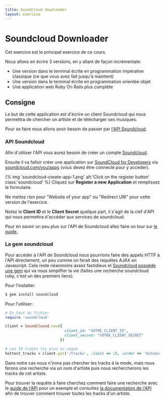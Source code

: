 ```yaml
---
title: Soundcloud downloader
layout: exercise
---
```


# Soundcloud Downloader

Cet exercice est le principal exercice de ce cours.

Nous allons en écrire 3 versions, en y allant de façon incrémentale:

- Une version dans le terminal écrite en programmation impérative classique (ce que vous avez fait jusqu'à maintent)
- Une version dans le terminal écrite en programmation orientée objet
- Une application web Ruby On Rails plus complète

## Consigne

Le but de cette application est d'écrire un client Soundcloud qui nous permettra de chercher un artiste et de télécharger ses musiques.

Pour se faire nous allons avoir besoin de passer par [l'API Soundcloud](https://developers.soundcloud.com/docs/api/reference).

### API Soundcloud

Afin d'utiliser l'API vous aurez besoin de créer un compte [Soundcloud](https://soundcloud.com/).

Ensuite il va falloir créer une application sur [SoundCloud for Developers](https://developers.soundcloud.com/) via [soundcloud.com/you/apps](https://soundcloud.com/you/apps) (vous devez être connecté pour y accéder).

{% img 'soundcloud-create-app-1.png' alt:'Click on the register button' class:'soundcloud' %}
Cliquez sur **Register a new Application** et remplissez le formulaire.

Ne mettez rien pour "Website of your app" ou "Redirect URI" pour cette version de l'exercice.

Notez le **Client ID** et le **Client Secret** quelque part, il s'agit de la clef d'API qui nous permettra d'accéder aux services de soundcloud.

Pour en savoir un peu plus sur l'API de Soundcloud allez faire un tour sur [le guide.](https://developers.soundcloud.com/docs/api/guide)

### La gem soundcloud

Pour accéder à l'API de Soundcloud nous pourrions faire des appels HTTP à l'API directement, un peu comme on ferait des requêtes AJAX en Javascript. Cela reste néanmoins assez fastidieux et [Soundcloud possède une gem](https://github.com/soundcloud/soundcloud-ruby) qui va nous simplifier la vie (faites une recherche soundcloud ruby, c'est un des premiers liens).

Pour l'installer:

```bash
$ gem install soundcloud
```

Pour l'utiliser:

```ruby
# En haut du fichier
require 'soundcloud'

client = SoundClound.new({
                           client_id: "VOTRE_CLIENT_ID",
                           client_secret: "VOTRE_CLIENT_SECRET"
                         })

# Les 10 tracks les plus en vogue
hottest_tracks = client.get('/tracks', :limit => 10, :order => 'hotness')
```

Dans notre cas nous n'irons pas chercher les tracks à la mode, mais nous ferons une recherche via un nom d'artiste puis nous rechercherons les tracks de cet artiste.

Pour trouver la requête à faire cherchez comment faire une recherche avec le [guide de l'API](https://developers.soundcloud.com/docs/api/guide) pour un exemple et consultez [la documentation de l'API](https://developers.soundcloud.com/docs/api/reference) afin de trouver comment trouver toutes les tracks d'un artiste.
